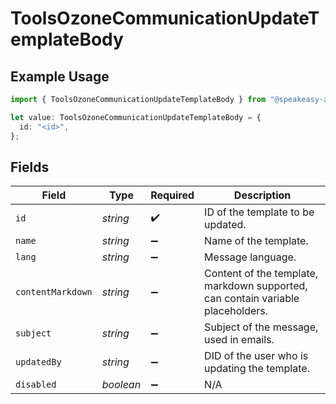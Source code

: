 # ToolsOzoneCommunicationUpdateTemplateBody

## Example Usage

```typescript
import { ToolsOzoneCommunicationUpdateTemplateBody } from "@speakeasy-api/bluesky/models/operations";

let value: ToolsOzoneCommunicationUpdateTemplateBody = {
  id: "<id>",
};
```

## Fields

| Field                                                                           | Type                                                                            | Required                                                                        | Description                                                                     |
| ------------------------------------------------------------------------------- | ------------------------------------------------------------------------------- | ------------------------------------------------------------------------------- | ------------------------------------------------------------------------------- |
| `id`                                                                            | *string*                                                                        | :heavy_check_mark:                                                              | ID of the template to be updated.                                               |
| `name`                                                                          | *string*                                                                        | :heavy_minus_sign:                                                              | Name of the template.                                                           |
| `lang`                                                                          | *string*                                                                        | :heavy_minus_sign:                                                              | Message language.                                                               |
| `contentMarkdown`                                                               | *string*                                                                        | :heavy_minus_sign:                                                              | Content of the template, markdown supported, can contain variable placeholders. |
| `subject`                                                                       | *string*                                                                        | :heavy_minus_sign:                                                              | Subject of the message, used in emails.                                         |
| `updatedBy`                                                                     | *string*                                                                        | :heavy_minus_sign:                                                              | DID of the user who is updating the template.                                   |
| `disabled`                                                                      | *boolean*                                                                       | :heavy_minus_sign:                                                              | N/A                                                                             |